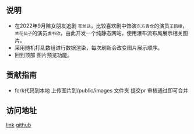 ## 说明
- 在2022年9月陪女朋友追剧 `苍兰诀`，比较喜欢剧中饰演`东方青仓`的演员`王鹤棣`， `兰花仙子`的演员`虞书欣`，由此开发一个纯静态网站，使用瀑布流布局展示相关图片。
- 采用随机打乱数组进行数据渲染，每次刷新会改变图片展示顺序。
- 回到顶部 图片预览功能。
## 贡献指南
- fork代码到本地 上传图片到/public/images 文件夹 提交pr
审核通过即可合并
## 访问地址
[link](https://waterfall-sigma.vercel.app/)
[github](https://github.com/Jeffrey-mu/waterfall)
